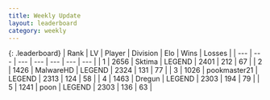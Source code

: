 ```yaml
---
title: Weekly Update
layout: leaderboard
category: weekly
---
```


{: .leaderboard}
| Rank | LV | Player | Division | Elo | Wins | Losses |
| --- | --- | --- | --- | --- | --- | --- |
| <span data-change="0">1</span> | 2656 | <span title="ID: 353063">Sktima</span> | LEGEND | <span data-change="99">2401</span> | <span data-change="36">212</span> | <span data-change="2">67</span> |
| <span data-change="18">2</span> | 1426 | <span title="ID: 261794">MalwareHD</span> | LEGEND | <span data-change="114">2324</span> | <span data-change="27">131</span> | <span data-change="5">77</span> |
| <span data-change="-1">3</span> | 1026 | <span title="ID: 652474">pookmaster21</span> | LEGEND | <span data-change="44">2313</span> | <span data-change="18">124</span> | <span data-change="3">58</span> |
| <span data-change="2">4</span> | 1463 | <span title="ID: 337810">Dregun</span> | LEGEND | <span data-change="53">2303</span> | <span data-change="29">194</span> | <span data-change="8">79</span> |
| <span data-change="28">5</span> | 1241 | <span title="ID: 540690">poon</span> | LEGEND | <span data-change="109">2303</span> | <span data-change="51">136</span> | <span data-change="20">63</span> |